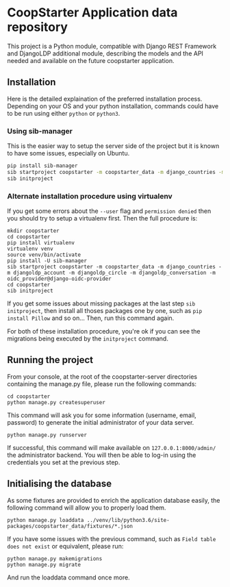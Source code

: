 # CoopStarter Application data repository

This project is a Python module, compatible with Django REST Framework and DjangoLDP additional module, describing the models and the API needed and available on the future coopstarter application.

## Installation

Here is the detailed explaination of the preferred installation process.
Depending on your OS and your python installation, commands could have to be run using either `python` or `python3`.

### Using sib-manager

This is the easier way to setup the server side of the project but it is known to have some issues, especially on Ubuntu.

```sh
pip install sib-manager
sib startproject coopstarter -m coopstarter_data -m django_countries -m djangoldp_account -m djangoldp_circle -m djangoldp_conversation -m oidc_provider@django-oidc-provider
sib initproject
```

### Alternate installation procedure using virtualenv

If you get some errors about the `--user` flag and `permission denied` then you should try to setup a virtualenv first.
Then the full procedure is:

```
mkdir coopstarter
cd coopstarter
pip install virtualenv
virtualenv venv
source venv/bin/activate
pip install -U sib-manager
sib startproject coopstarter -m coopstarter_data -m django_countries -m djangoldp_account -m djangoldp_circle -m djangoldp_conversation -m oidc_provider@django-oidc-provider
cd coopstarter
sib initproject
```

If you get some issues about missing packages at the last step `sib initproject`, then install all thoses packages one by one, such as `pip install Pillow` and so on... Then, run this command again.

For both of these installation procedure, you're ok if you can see the migrations being executed by the `initproject` command.

## Running the project

From your console, at the root of the coopstarter-server directories containing the manage.py file, please run the following commands:

```
cd coopstarter
python manage.py createsuperuser

```

This command will ask you for some information (username, email, password) to generate the initial administrator of your data server.

```
python manage.py runserver

```

If successful, this command will make available on `127.0.0.1:8000/admin/` the administrator backend. You will then be able to log-in using the credentials you set at the previous step.

## Initialising the database

As some fixtures are provided to enrich the application database easily, the following command will allow you to properly load them.

```
python manage.py loaddata ../venv/lib/python3.6/site-packages/coopstarter_data/fixtures/*.json
```

If you have some issues with the previous command, such as `Field table does not exist` or equivalent, please run:

```
python manage.py makemigrations
python manage.py migrate
```

And run the loaddata command once more.